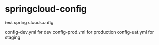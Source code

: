 # springcloud-config
test spring cloud config

config-dev.yml for dev
config-prod.yml for production
config-uat.yml for staging
